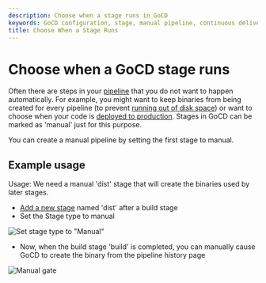 ```yaml
---
description: Choose when a stage runs in GoCD
keywords: GoCD configuration, stage, manual pipeline, continuous delivery pipeline, GoCD stages
title: Choose When a Stage Runs
---
```


# Choose when a GoCD stage runs

Often there are steps in your [pipeline](../introduction/concepts_in_go.html) that you do not want to happen automatically. For example, you might want to keep binaries from being created for every pipeline (to prevent [running out of disk space](../faq/admin_out_of_disk_space.html)) or want to choose when your code is [deployed to production](../faq/rm_deploy_to_environment.html). Stages in GoCD can be marked as 'manual' just for this purpose.

You can create a manual pipeline by setting the first stage to manual.

## Example usage

Usage: We need a manual 'dist' stage that will create the binaries used by later stages.

- [Add a new stage](admin_add_stage.html) named 'dist' after a build stage
- Set the Stage type to manual

![Set stage type to "Manual"](../images/1_add_approval_tag.png)

- Now, when the build stage 'build' is completed, you can manually cause GoCD to create the binary from the pipeline history page

![Manual gate](../images/2_click_manual.png)
